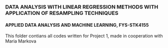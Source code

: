### DATA ANALYSIS WITH LINEAR REGRESSION METHODS WITH APPLICATION OF RESAMPLING TECHNIQUES
#### APPLIED DATA ANALYSIS AND MACHINE LEARNING, FYS-STK4155

This folder contians all codes written for Project 1, made in cooperation with Maria Markova 
